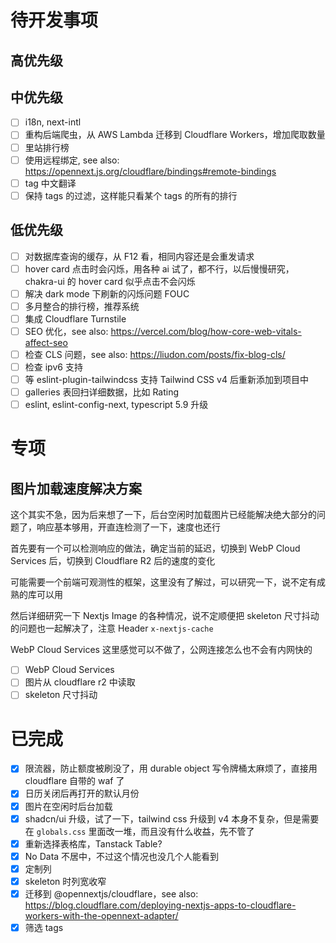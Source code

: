 # 待开发事项
## 高优先级

## 中优先级
- [ ] i18n, next-intl
- [ ] 重构后端爬虫，从 AWS Lambda 迁移到 Cloudflare Workers，增加爬取数量
- [ ] 里站排行榜
- [ ] 使用远程绑定, see also: https://opennext.js.org/cloudflare/bindings#remote-bindings
- [ ] tag 中文翻译
- [ ] 保持 tags 的过滤，这样能只看某个 tags 的所有的排行

## 低优先级
- [ ] 对数据库查询的缓存，从 F12 看，相同内容还是会重发请求
- [ ] hover card 点击时会闪烁，用各种 ai 试了，都不行，以后慢慢研究，chakra-ui 的 hover card 似乎点击不会闪烁
- [ ] 解决 dark mode 下刷新的闪烁问题 FOUC
- [ ] 多月整合的排行榜，推荐系统
- [ ] 集成 Cloudflare Turnstile
- [ ] SEO 优化，see also: https://vercel.com/blog/how-core-web-vitals-affect-seo
- [ ] 检查 CLS 问题，see also: https://liudon.com/posts/fix-blog-cls/
- [ ] 检查 ipv6 支持
- [ ] 等 eslint-plugin-tailwindcss 支持 Tailwind CSS v4 后重新添加到项目中
- [ ] galleries 表回扫详细数据，比如 Rating
- [ ] eslint, eslint-config-next, typescript 5.9 升级

# 专项
## 图片加载速度解决方案
这个其实不急，因为后来想了一下，后台空闲时加载图片已经能解决绝大部分的问题了，响应基本够用，开直连检测了一下，速度也还行

首先要有一个可以检测响应的做法，确定当前的延迟，切换到 WebP Cloud Services 后，切换到 Cloudflare R2 后的速度的变化

可能需要一个前端可观测性的框架，这里没有了解过，可以研究一下，说不定有成熟的库可以用

然后详细研究一下 Nextjs Image 的各种情况，说不定顺便把 skeleton 尺寸抖动的问题也一起解决了，注意 Header `x-nextjs-cache`

WebP Cloud Services 这里感觉可以不做了，公网连接怎么也不会有内网快的

- [ ] WebP Cloud Services
- [ ] 图片从 cloudflare r2 中读取
- [ ] skeleton 尺寸抖动

# 已完成
- [x] 限流器，防止额度被刷没了，用 durable object 写令牌桶太麻烦了，直接用 cloudflare 自带的 waf 了
- [x] 日历关闭后再打开的默认月份
- [x] 图片在空闲时后台加载
- [x] shadcn/ui 升级，试了一下，tailwind css 升级到 v4 本身不复杂，但是需要在 `globals.css` 里面改一堆，而且没有什么收益，先不管了
- [x] 重新选择表格库，Tanstack Table?
- [x] No Data 不居中，不过这个情况也没几个人能看到
- [x] 定制列
- [x] skeleton 时列宽收窄
- [x] 迁移到 @opennextjs/cloudflare，see also: https://blog.cloudflare.com/deploying-nextjs-apps-to-cloudflare-workers-with-the-opennext-adapter/
- [x] 筛选 tags